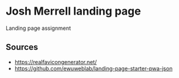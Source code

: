 # Josh Merrell landing page
Landing page assignment

## Sources
- https://realfavicongenerator.net/
- https://github.com/ewuweblab/landing-page-starter-pwa-json
